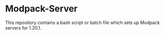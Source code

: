 # Modpack-Server
This repository contains a bash script or batch file which sets up Modpack servers for 1.20.1.
